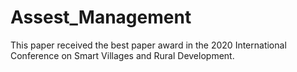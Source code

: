 # Assest_Management
This paper received the best paper award in the 2020 International Conference on Smart Villages and Rural Development.
